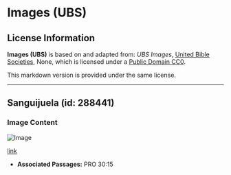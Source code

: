 # Images (UBS)

## License Information

**Images (UBS)** is based on and adapted from: _UBS Images_, [United Bible Societies](https://unitedbiblesocieties.org/), None, which is licensed under a [Public Domain CC0](https://creativecommons.org/public-domain/cc0/).

This markdown version is provided under the same license.



--------------------------------

## Sanguijuela (id: 288441)

### Image Content

![Image](https://cdn.aquifer.bible/aquifer-content/resources/Media/WEB-0582_leech.jpg)

[link](https://cdn.aquifer.bible/aquifer-content/resources/Media/WEB-0582_leech.jpg)

* **Associated Passages:** PRO 30:15


